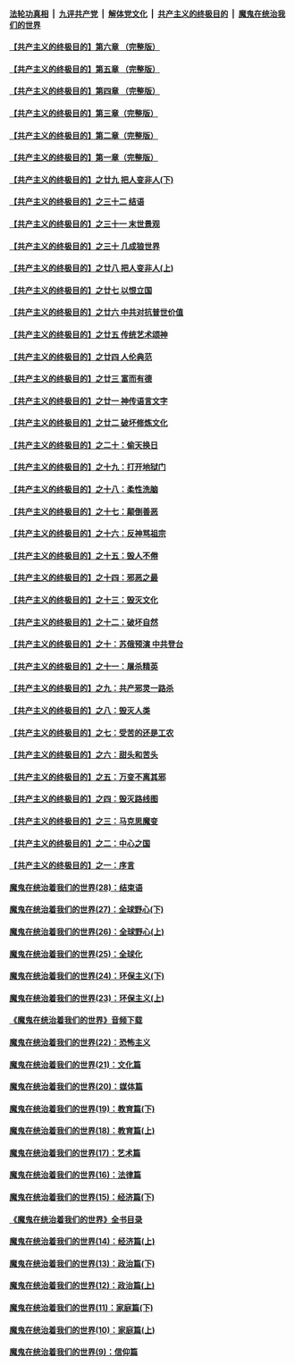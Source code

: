 ####  [法轮功真相](../../../../basic/blob/master/README.md?t=06192131) &nbsp;|&nbsp; [九评共产党](../../../../9ping.md/blob/master/README.md?t=06192131) &nbsp;|&nbsp; [解体党文化](../../../../jtdwh.md/blob/master/README.md?t=06192131)  &nbsp;|&nbsp; [共产主义的终极目的](../../../../gczydzjmd.md/blob/master/README.md?t=06192131) &nbsp;|&nbsp; [魔鬼在统治我们的世界](../../../../mgztzwmdsj.md/blob/master/README.md?t=06192131) 

#### [【共产主义的终极目的】第六章 （完整版）](../pages/nsc422/n11428913.md?t=06192131) 

#### [【共产主义的终极目的】第五章 （完整版）](../pages/nsc422/n11428912.md?t=06192131) 

#### [【共产主义的终极目的】第四章 （完整版）](../pages/nsc422/n11428907.md?t=06192131) 

#### [【共产主义的终极目的】第三章（完整版）](../pages/nsc422/n11428848.md?t=06192131) 

#### [【共产主义的终极目的】第二章（完整版）](../pages/nsc422/n11428831.md?t=06192131) 

#### [【共产主义的终极目的】第一章（完整版）](../pages/nsc422/n11417651.md?t=06192131) 

#### [【共产主义的终极目的】之廿九 把人变非人(下)](../pages/nsc422/n11344140.md?t=06192131) 

#### [【共产主义的终极目的】之三十二 结语](../pages/nsc422/n11360535.md?t=06192131) 

#### [【共产主义的终极目的】之三十一 末世景观](../pages/nsc422/n11351129.md?t=06192131) 

#### [【共产主义的终极目的】之三十 几成狼世界](../pages/nsc422/n11348280.md?t=06192131) 

#### [【共产主义的终极目的】之廿八 把人变非人(上)](../pages/nsc422/n11340492.md?t=06192131) 

#### [【共产主义的终极目的】之廿七 以恨立国](../pages/nsc422/n11336944.md?t=06192131) 

#### [【共产主义的终极目的】之廿六 中共对抗普世价值](../pages/nsc422/n11324785.md?t=06192131) 

#### [【共产主义的终极目的】之廿五 传统艺术颂神](../pages/nsc422/n11296396.md?t=06192131) 

#### [【共产主义的终极目的】之廿四 人伦典范](../pages/nsc422/n11296397.md?t=06192131) 

#### [【共产主义的终极目的】之廿三 富而有德](../pages/nsc422/n11283598.md?t=06192131) 

#### [【共产主义的终极目的】之廿一 神传语言文字](../pages/nsc422/n11263265.md?t=06192131) 

#### [【共产主义的终极目的】之廿二 破坏修炼文化](../pages/nsc422/n11245728.md?t=06192131) 

#### [【共产主义的终极目的】之二十：偷天换日](../pages/nsc422/n11238846.md?t=06192131) 

#### [【共产主义的终极目的】之十九：打开地狱门](../pages/nsc422/n11206376.md?t=06192131) 

#### [【共产主义的终极目的】之十八：柔性洗脑](../pages/nsc422/n11199994.md?t=06192131) 

#### [【共产主义的终极目的】之十七：颠倒善恶](../pages/nsc422/n11179782.md?t=06192131) 

#### [【共产主义的终极目的】之十六：反神骂祖宗](../pages/nsc422/n11166798.md?t=06192131) 

#### [【共产主义的终极目的】之十五：毁人不倦](../pages/nsc422/n11166792.md?t=06192131) 

#### [【共产主义的终极目的】之十四：邪恶之最](../pages/nsc422/n11150249.md?t=06192131) 

#### [【共产主义的终极目的】之十三：毁灭文化](../pages/nsc422/n11135227.md?t=06192131) 

#### [【共产主义的终极目的】之十二：破坏自然](../pages/nsc422/n11135214.md?t=06192131) 

#### [【共产主义的终极目的】之十：苏俄预演 中共登台](../pages/nsc422/n11118424.md?t=06192131) 

#### [【共产主义的终极目的】之十一：屠杀精英](../pages/nsc422/n11118442.md?t=06192131) 

#### [【共产主义的终极目的】之九：共产邪灵一路杀](../pages/nsc422/n11114139.md?t=06192131) 

#### [【共产主义的终极目的】之八：毁灭人类](../pages/nsc422/n11108503.md?t=06192131) 

#### [【共产主义的终极目的】之七：受苦的还是工农](../pages/nsc422/n11101809.md?t=06192131) 

#### [【共产主义的终极目的】之六：甜头和苦头](../pages/nsc422/n11096971.md?t=06192131) 

#### [【共产主义的终极目的】之五：万变不离其邪](../pages/nsc422/n11091285.md?t=06192131) 

#### [【共产主义的终极目的】之四：毁灭路线图](../pages/nsc422/n11086284.md?t=06192131) 

#### [【共产主义的终极目的】之三：马克思魔变](../pages/nsc422/n11061941.md?t=06192131) 

#### [【共产主义的终极目的】之二：中心之国](../pages/nsc422/n11047728.md?t=06192131) 

#### [【共产主义的终极目的】之一：序言](../pages/nsc422/n11086077.md?t=06192131) 

#### [魔鬼在统治着我们的世界(28)：结束语](../pages/nsc422/n10936246.md?t=06192131) 

#### [魔鬼在统治着我们的世界(27)：全球野心(下)](../pages/nsc422/n10928319.md?t=06192131) 

#### [魔鬼在统治着我们的世界(26)：全球野心(上)](../pages/nsc422/n10900318.md?t=06192131) 

#### [魔鬼在统治着我们的世界(25)：全球化](../pages/nsc422/n10788205.md?t=06192131) 

#### [魔鬼在统治着我们的世界(24)：环保主义(下)](../pages/nsc422/n10695307.md?t=06192131) 

#### [魔鬼在统治着我们的世界(23)：环保主义(上)](../pages/nsc422/n10688613.md?t=06192131) 

#### [《魔鬼在统治着我们的世界》音频下载](../pages/nsc422/n10635553.md?t=06192131) 

#### [魔鬼在统治着我们的世界(22)：恐怖主义](../pages/nsc422/n10614727.md?t=06192131) 

#### [魔鬼在统治着我们的世界(21)：文化篇](../pages/nsc422/n10597706.md?t=06192131) 

#### [魔鬼在统治着我们的世界(20)：媒体篇](../pages/nsc422/n10586579.md?t=06192131) 

#### [魔鬼在统治着我们的世界(19)：教育篇(下)](../pages/nsc422/n10564808.md?t=06192131) 

#### [魔鬼在统治着我们的世界(18)：教育篇(上)](../pages/nsc422/n10526970.md?t=06192131) 

#### [魔鬼在统治着我们的世界(17)：艺术篇](../pages/nsc422/n10499093.md?t=06192131) 

#### [魔鬼在统治着我们的世界(16)：法律篇](../pages/nsc422/n10485969.md?t=06192131) 

#### [魔鬼在统治着我们的世界(15)：经济篇(下)](../pages/nsc422/n10469975.md?t=06192131) 

#### [《魔鬼在统治着我们的世界》全书目录](../pages/nsc422/n10464261.md?t=06192131) 

#### [魔鬼在统治着我们的世界(14)：经济篇(上)](../pages/nsc422/n10457370.md?t=06192131) 

#### [魔鬼在统治着我们的世界(13)：政治篇(下)](../pages/nsc422/n10448270.md?t=06192131) 

#### [魔鬼在统治着我们的世界(12)：政治篇(上)](../pages/nsc422/n10444576.md?t=06192131) 

#### [魔鬼在统治着我们的世界(11)：家庭篇(下)](../pages/nsc422/n10440961.md?t=06192131) 

#### [魔鬼在统治着我们的世界(10)：家庭篇(上)](../pages/nsc422/n10435448.md?t=06192131) 

#### [魔鬼在统治着我们的世界(9)：信仰篇](../pages/nsc422/n10432159.md?t=06192131) 

